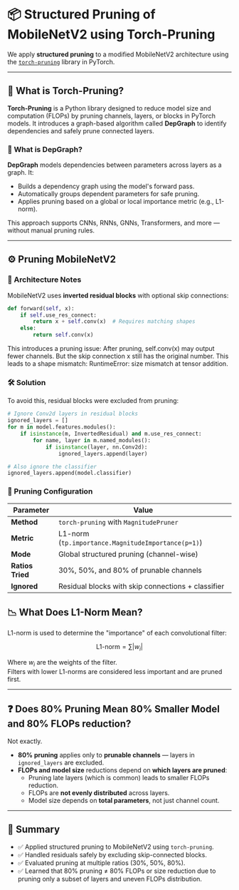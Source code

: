 # 📦 Structured Pruning of MobileNetV2 using Torch-Pruning

We apply **structured pruning** to a modified MobileNetV2 architecture using the [`torch-pruning`](https://pypi.org/project/torch-pruning/) library in PyTorch.

---

## 🔧 What is Torch-Pruning?

**Torch-Pruning** is a Python library designed to reduce model size and computation (FLOPs) by pruning channels, layers, or blocks in PyTorch models. It introduces a graph-based algorithm called **DepGraph** to identify dependencies and safely prune connected layers.

### 🔄 What is DepGraph?

**DepGraph** models dependencies between parameters across layers as a graph. It:
- Builds a dependency graph using the model's forward pass.
- Automatically groups dependent parameters for safe pruning.
- Applies pruning based on a global or local importance metric (e.g., L1-norm).

This approach supports CNNs, RNNs, GNNs, Transformers, and more — without manual pruning rules.

---

## ⚙️ Pruning MobileNetV2

### 🧠 Architecture Notes

MobileNetV2 uses **inverted residual blocks** with optional skip connections:
```python
def forward(self, x):
    if self.use_res_connect:
        return x + self.conv(x)  # Requires matching shapes
    else:
        return self.conv(x)
```
This introduces a pruning issue: After pruning, self.conv(x) may output fewer channels. But the skip connection x still has the original number. This leads to a shape mismatch: RuntimeError: size mismatch at tensor addition.

### 🛠️ Solution
To avoid this, residual blocks were excluded from pruning:
```python
# Ignore Conv2d layers in residual blocks
ignored_layers = []
for m in model.features.modules():
    if isinstance(m, InvertedResidual) and m.use_res_connect:
        for name, layer in m.named_modules():
            if isinstance(layer, nn.Conv2d):
                ignored_layers.append(layer)

# Also ignore the classifier
ignored_layers.append(model.classifier)
```
### 🧪 Pruning Configuration

| Parameter        | Value                                              |
| ---------------- | -------------------------------------------------- |
| **Method**       | `torch-pruning` with `MagnitudePruner`             |
| **Metric**       | L1-norm (`tp.importance.MagnitudeImportance(p=1)`) |
| **Mode**         | Global structured pruning (channel-wise)           |
| **Ratios Tried** | 30%, 50%, and 80% of prunable channels             |
| **Ignored**      | Residual blocks with skip connections + classifier |

## 📉 What Does L1-Norm Mean?

L1-norm is used to determine the "importance" of each convolutional filter:

$$\text{L1-norm} = \sum |w_i|$$

Where $w_i$ are the weights of the filter.  
Filters with lower L1-norms are considered less important and are pruned first.

---

## ❓ Does 80% Pruning Mean 80% Smaller Model and 80% FLOPs reduction?

Not exactly.

- **80% pruning** applies only to **prunable channels** — layers in `ignored_layers` are excluded.
- **FLOPs and model size** reductions depend on **which layers are pruned**:
  - Pruning late layers (which is common) leads to smaller FLOPs reduction.
  - FLOPs are **not evenly distributed** across layers.
  - Model size depends on **total parameters**, not just channel count.

---

## 📌 Summary

- ✅ Applied structured pruning to MobileNetV2 using `torch-pruning`.
- ✅ Handled residuals safely by excluding skip-connected blocks.
- ✅ Evaluated pruning at multiple ratios (30%, 50%, 80%).
- ✅ Learned that 80% pruning ≠ 80% FLOPs or size reduction due to pruning only a subset of layers and uneven FLOPs distribution.
